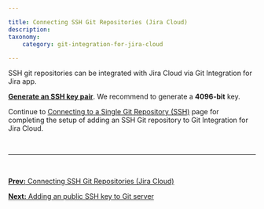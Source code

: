 ```yaml
---

title: Connecting SSH Git Repositories (Jira Cloud)
description:
taxonomy:
    category: git-integration-for-jira-cloud

---
```


SSH git repositories can be integrated with Jira Cloud via Git Integration for Jira app.

[**Generate an SSH key pair**](/git-integration-for-jira-cloud/working-with-ssh-keys-gij-cloud/). We recommend to generate a **4096-bit** key.

Continue to [Connecting to a Single Git Repository (SSH)](/git-integration-for-jira-cloud/connecting-to-a-single-git-repository-ssh-gij-cloud/) page for completing the setup of adding an SSH Git repository to Git Integration for Jira Cloud.

&nbsp;

* * *

&nbsp;

[**Prev:** Connecting SSH Git Repositories (Jira Cloud)](/git-integration-for-jira-cloud/generating-ssh-keys-gij-cloud/)

[**Next:** Adding an public SSH key to Git server](/git-integration-for-jira-cloud/adding-public-ssh-keys-in-git-server-gij-cloud)

